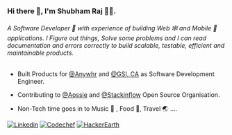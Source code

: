 ### Hi there 👋, I'm Shubham Raj 🧑‍💻.

###### A Software Developer 🚀 with experience of building Web 🕸️ and Mobile 📱 applications. I Figure out things, Solve some problems and I can read documentation and errors correctly to build scalable, testable, efficient and maintainable products. 


* Built Products for [@Anywhr](https://anywhr.co/) and [@GSI, CA]() as Software Development Engineer. 

* Contributing to [@Aossie](https://gitlab.com/aossie) and [@Stackinflow](https://github.com/stackinflow/node-rest-api-starter) Open Source Organisation.

* Non-Tech time goes in to Music :musical_note: , Food 🍜, Travel 🌏 ....


[![Linkedin](https://img.shields.io/badge/LinkedIn-blue.svg?style=for-the-badge&logo=linkedin)](https://www.linkedin.com/in/shubhamofbce/)
[![Codechef](https://img.shields.io/badge/Codechef%20(4%20Stars)-blueviolet.svg?style=for-the-badge&logo=codechef)](https://www.codechef.com/users/shubh17cs)
[![HackerEarth](https://img.shields.io/badge/HackerEarth-success.svg?style=for-the-badge&logo=hackerearth)](https://www.hackerearth.com/@shubhamofbce)
